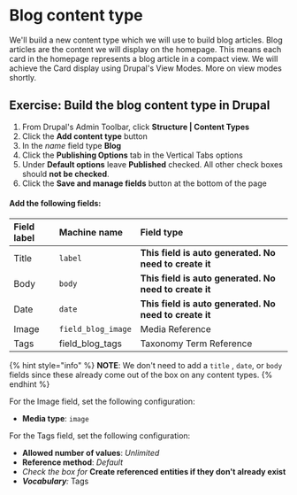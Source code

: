 # Blog content type

We'll build a new content type which we will use to build blog articles.  Blog articles are the content we will display on the homepage.  This means each card in the homepage represents a blog article in a compact view.  We will achieve the Card display using Drupal's View Modes.  More on view modes shortly.

## Exercise:  Build the blog content type in Drupal
1. From Drupal's Admin Toolbar, click **Structure \| Content Types**
2. Click the **Add content type** button
3. In the _name_ field type **Blog**
4. Click the **Publishing Options** tab in the Vertical Tabs options
5. Under **Default options** leave **Published** checked.  All other check boxes should **not be checked**.
6. Click the **Save and manage fields** button at the bottom of the page

#### Add the following fields:

| Field label | Machine name | Field type |
| :--- | :--- | :--- |
| Title | `label` | **This** **field is auto generated.  No need to create it** |
| Body | `body` | **This** **field is auto generated.  No need to create it** |
| Date | `date` | **This** **field is auto generated.  No need to create it** |
| Image | `field_blog_image` | Media Reference |
| Tags | field\_blog\_tags | Taxonomy Term Reference |

{% hint style="info" %}
**NOTE**: We don't need to add a `title` , `date`, or `body` fields since these already come out of the box on any content types.
{% endhint %}

For the Image field, set the following configuration:

* **Media type**: `image`

For the Tags field, set the following configuration:

* **Allowed number of values**: _Unlimited_
* **Reference method**: _Default_
* _Check the box for_ **Create referenced entities if they don't already exist**
* _**Vocabulary**:_ Tags
